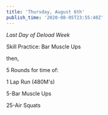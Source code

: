 ```yaml
---
title: 'Thursday, August 6th'
publish_time: '2020-08-05T23:55:40Z'
---
```


*Last Day of Deload Week*

Skill Practice: Bar Muscle Ups

then,

5 Rounds for time of:

1 Lap Run (480M's)

5-Bar Muscle Ups

25-Air Squats
